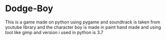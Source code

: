# Dodge-Boy

This is a game made on python using pygame
and soundtrack is taken from youtube library
and the character boy is made in paint hand made and using tool like gimp
and version i used in python is 3.7
